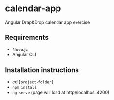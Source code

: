 # calendar-app

Angular Drap&amp;Drop calendar app exercise

## Requirements
  - Node.js
  - Angular CLI
 
## Installation instructions
  - cd `[project-folder]`
  - `npm install`
  - `ng serve` (page will load at http//localhost:4200)

